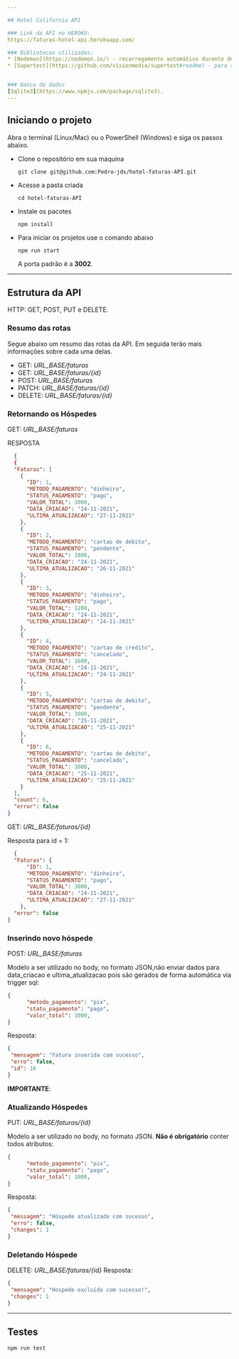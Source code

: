 ```yaml
---

## Hotel California API

### Link da API no HEROKU:
https://faturas-hotel-api.herokuapp.com/

### Bibliotecas utilizadas:
* [Nodemon](https://nodemon.io/) - recarregamento automático durante desenvolvimento.
* [Supertest](https://github.com/visionmedia/supertest#readme) - para testar as rotas.


### Banco de dados
[Sqlite3](https://www.npmjs.com/package/sqlite3).
---
```


## Iniciando o projeto
Abra o terminal (Linux/Mac) ou o PowerShell (Windows) e siga os passos abaixo.
* Clone o repositório em sua máquina

    `git clone git@github.com:Pedro-jds/hotel-faturas-API.git`

* Acesse a pasta criada 

    `cd hotel-faturas-API`

* Instale os pacotes

    `npm install`

* Para iniciar os projetos use o comando abaixo

    `npm run start`

    A porta padrão é a __3002__.

---

## Estrutura da API
HTTP: GET, POST, PUT e DELETE.

### **Resumo das rotas**
Segue abaixo um resumo das rotas da API. Em seguida terão mais informações sobre cada uma delas.

* GET: *URL_BASE/faturas*
* GET: *URL_BASE/faturas/{id}*
* POST: *URL_BASE/faturas*
* PATCH: *URL_BASE/faturas/{id}*
* DELETE: *URL_BASE/faturas/{id}*


### **Retornando os Hóspedes**

GET: *URL_BASE/faturas*

RESPOSTA

~~~JSON
  {
  {
  "Faturas": [
    {
      "ID": 1,
      "METODO_PAGAMENTO": "dinheiro",
      "STATUS_PAGAMENTO": "pago",
      "VALOR_TOTAL": 3000,
      "DATA_CRIACAO": "24-11-2021",
      "ULTIMA_ATUALIZACAO": "27-11-2021"
    },
    {
      "ID": 2,
      "METODO_PAGAMENTO": "cartao de debito",
      "STATUS_PAGAMENTO": "pendente",
      "VALOR_TOTAL": 1800,
      "DATA_CRIACAO": "24-11-2021",
      "ULTIMA_ATUALIZACAO": "26-11-2021"
    },
    {
      "ID": 3,
      "METODO_PAGAMENTO": "dinheiro",
      "STATUS_PAGAMENTO": "pago",
      "VALOR_TOTAL": 1200,
      "DATA_CRIACAO": "24-11-2021",
      "ULTIMA_ATUALIZACAO": "24-11-2021"
    },
    {
      "ID": 4,
      "METODO_PAGAMENTO": "cartao de credito",
      "STATUS_PAGAMENTO": "cancelado",
      "VALOR_TOTAL": 1600,
      "DATA_CRIACAO": "24-11-2021",
      "ULTIMA_ATUALIZACAO": "24-11-2021"
    },
    {
      "ID": 5,
      "METODO_PAGAMENTO": "cartao de debito",
      "STATUS_PAGAMENTO": "pendente",
      "VALOR_TOTAL": 3000,
      "DATA_CRIACAO": "25-11-2021",
      "ULTIMA_ATUALIZACAO": "25-11-2021"
    },
    {
      "ID": 6,
      "METODO_PAGAMENTO": "cartao de debito",
      "STATUS_PAGAMENTO": "cancelado",
      "VALOR_TOTAL": 3000,
      "DATA_CRIACAO": "25-11-2021",
      "ULTIMA_ATUALIZACAO": "25-11-2021"
    }
  ],
  "count": 6,
  "error": false
}
~~~

GET: *URL_BASE/faturas/{id}*

Resposta para id = 1:
~~~JSON
  {
  "Faturas": {
      "ID": 1,
      "METODO_PAGAMENTO": "dinheiro",
      "STATUS_PAGAMENTO": "pago",
      "VALOR_TOTAL": 3000,
      "DATA_CRIACAO": "24-11-2021",
      "ULTIMA_ATUALIZACAO": "27-11-2021"
    },
  "error": false
}
~~~

### **Inserindo novo hóspede**

POST: *URL_BASE/faturas*

Modelo a ser utilizado no body, no formato JSON,não enviar dados para data_criacao e ultima_atualizacao pois são gerados de forma automática via trigger sql:

~~~JSON
{
      "metodo_pagamento": "pix",
      "statu_pagamento": "pago",
      "valor_total": 1000,
}
~~~
 
 Resposta:
 ~~~JSON
 {
  "mensagem": "Fatura inserida com sucesso",
  "erro": false,
  "id": 16
}
~~~

**IMPORTANTE**:

### **Atualizando Hóspedes**

PUT: *URL_BASE/faturas/{id}*

Modelo a ser utilizado no body, no formato JSON. **Não é obrigatório** conter todos atributos:

~~~JSON
{
      "metodo_pagamento": "pix",
      "statu_pagamento": "pago",
      "valor_total": 1000,
}
~~~
Resposta:
 ~~~JSON
{
  "messagem": "Hóspede atualizado com sucesso",
  "erro": false,
  "changes": 1
}
~~~

### **Deletando Hóspede**

DELETE: *URL_BASE/faturas/{id}*
Resposta:
 ~~~JSON
{
  "mensagem": "Hospede excluído com sucesso!",
  "changes": 1
}
~~~

---

## Testes
`npm run test`
